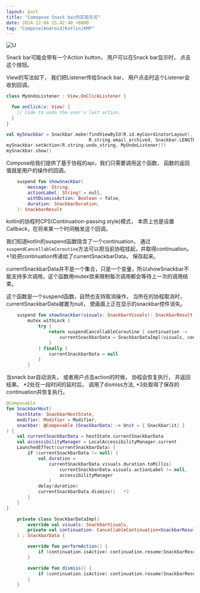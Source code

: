 ```yaml
---
layout: post
title: "Comopose Snack bar的实现方式"
date: 2024-12-04 15:42:48 +0800
tag: "Compose|Android|Kotlin|KMP"
---
```

![U](https://firebasestorage.googleapis.com/v0/b/design-spec/o/projects%2Fgoogle-material-3%2Fimages%2Flwow6ukp-1.png?alt=media&token=24ee05cc-c58f-4ecb-8348-804d66e04ab4)

Snack bar可能会带有一个Action button， 用户可以在Snack bar显示时， 点击这个按钮。

View的写法如下， 我们把Listener传给Snack bar， 用户点击时这个Listener会收到回调。
```kotlin
class MyUndoListener : View.OnClickListener {

  fun onClick(v: View) {
    // Code to undo the user's last action.
  }
}

val mySnackbar = Snackbar.make(findViewById(R.id.myCoordinatorLayout),
                               R.string.email_archived, Snackbar.LENGTH_SHORT)
mySnackbar.setAction(R.string.undo_string, MyUndoListener())
mySnackbar.show()
```

Compose给我们提供了基于协程的api，我们只需要调用这个函数， 函数的返回值就是用户的操作的回调。
```kotlin
    suspend fun showSnackbar(
        message: String,
        actionLabel: String? = null,
        withDismissAction: Boolean = false,
        duration: SnackbarDuration,
    ): SnackbarResult
```

kotlin的协程时CPS(Continuation-passing style)模式， 本质上也是设置Callback，在将来某一个时间触发这个回调。

我们知道kotlin的suspend函数隐含了一个continuation， 通过`suspendCancellableCoroutine`方法可以把当前协程挂起，并取得continuation。
 *1处把continuation传递给了currentSnackbarData， 保存起来。

currentSnackbarData并不是一个集合，只是一个变量，所以showSnackbar不能支持多次调用。这个函数用mutex锁来限制每次调用都会等待上一次的调用结束。

这个函数是一个suspend函数，自然也支持取消操作， 当所在的协程取消时， currentSnackbarData被置为null，
使画面上正在显示的snackbar控件消失。
```kotlin
    suspend fun showSnackbar(visuals: SnackbarVisuals): SnackbarResult =
        mutex.withLock {
            try {
                return suspendCancellableCoroutine { continuation ->
                    currentSnackbarData = SnackbarDataImpl(visuals, continuation) *1
                }
            } finally {
                currentSnackbarData = null
            }
        }
```

当snack bar自动消失， 或者用户点击action的时候， 协程会恢复执行， 并返回结果。
 *2处在一段时间的延时后， 调用了dismiss方法, *3处取得了保存的continuation并恢复执行。
```kotlin
@Composable
fun SnackbarHost(
    hostState: SnackbarHostState,
    modifier: Modifier = Modifier,
    snackbar: @Composable (SnackbarData) -> Unit = { Snackbar(it) }
) {
    val currentSnackbarData = hostState.currentSnackbarData
    val accessibilityManager = LocalAccessibilityManager.current
    LaunchedEffect(currentSnackbarData) {
        if (currentSnackbarData != null) {
            val duration =
                currentSnackbarData.visuals.duration.toMillis(
                    currentSnackbarData.visuals.actionLabel != null,
                    accessibilityManager
                )
            delay(duration)
            currentSnackbarData.dismiss()   *2
        }
    }
}

    private class SnackbarDataImpl(
        override val visuals: SnackbarVisuals,
        private val continuation: CancellableContinuation<SnackbarResult>
    ) : SnackbarData {

        override fun performAction() {
            if (continuation.isActive) continuation.resume(SnackbarResult.ActionPerformed)
        }

        override fun dismiss() {
            if (continuation.isActive) continuation.resume(SnackbarResult.Dismissed) *3
        }
    }
```



